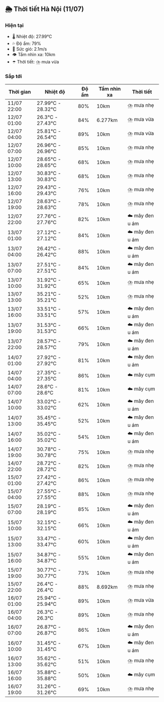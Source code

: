 ## 🌦️ Thời tiết Hà Nội (11/07)

### Hiện tại

- 🌡️ Nhiệt độ: 27.99℃
- 💦 Độ ẩm: 79%
- 💨 Sức gió: 2.1m/s
- 👁️ Tầm nhìn xa: 10km
- ☂️ Thời tiết: ⛈️ mưa vừa

### Sắp tới

| Thời gian | Nhiệt độ | Độ ẩm | Tầm nhìn xa | Thời tiết |
| --- | --- | --- | --- | --- |
| 11/07 22:00 | 27.99℃ - 28.32℃ | 80% | 10km | ⛈️ mưa nhẹ |
| 12/07 01:00 | 26.3℃ - 27.43℃ | 84% | 6.277km | ⛈️ mưa vừa |
| 12/07 04:00 | 25.81℃ - 26.54℃ | 89% | 10km | ⛈️ mưa vừa |
| 12/07 07:00 | 26.96℃ - 26.96℃ | 85% | 10km | ⛈️ mưa nhẹ |
| 12/07 10:00 | 28.65℃ - 28.65℃ | 68% | 10km | ⛈️ mưa nhẹ |
| 12/07 13:00 | 30.83℃ - 30.83℃ | 68% | 10km | ⛈️ mưa nhẹ |
| 12/07 16:00 | 29.43℃ - 29.43℃ | 76% | 10km | ⛈️ mưa nhẹ |
| 12/07 19:00 | 28.63℃ - 28.63℃ | 78% | 10km | ⛈️ mưa nhẹ |
| 12/07 22:00 | 27.76℃ - 27.76℃ | 82% | 10km | ☁️ mây đen u ám |
| 13/07 01:00 | 27.12℃ - 27.12℃ | 84% | 10km | ☁️ mây đen u ám |
| 13/07 04:00 | 26.42℃ - 26.42℃ | 88% | 10km | ☁️ mây đen u ám |
| 13/07 07:00 | 27.51℃ - 27.51℃ | 84% | 10km | ☁️ mây đen u ám |
| 13/07 10:00 | 31.92℃ - 31.92℃ | 65% | 10km | ⛈️ mưa nhẹ |
| 13/07 13:00 | 35.21℃ - 35.21℃ | 52% | 10km | ⛈️ mưa nhẹ |
| 13/07 16:00 | 33.51℃ - 33.51℃ | 57% | 10km | ☁️ mây đen u ám |
| 13/07 19:00 | 31.53℃ - 31.53℃ | 66% | 10km | ☁️ mây đen u ám |
| 13/07 22:00 | 28.57℃ - 28.57℃ | 79% | 10km | ☁️ mây đen u ám |
| 14/07 01:00 | 27.92℃ - 27.92℃ | 81% | 10km | ☁️ mây đen u ám |
| 14/07 04:00 | 27.35℃ - 27.35℃ | 86% | 10km | ☁️ mây cụm |
| 14/07 07:00 | 28.6℃ - 28.6℃ | 81% | 10km | ☁️ mây cụm |
| 14/07 10:00 | 33.02℃ - 33.02℃ | 62% | 10km | ☁️ mây đen u ám |
| 14/07 13:00 | 35.45℃ - 35.45℃ | 52% | 10km | ☁️ mây đen u ám |
| 14/07 16:00 | 35.02℃ - 35.02℃ | 54% | 10km | ☁️ mây đen u ám |
| 14/07 19:00 | 30.78℃ - 30.78℃ | 75% | 10km | ⛈️ mưa nhẹ |
| 14/07 22:00 | 28.72℃ - 28.72℃ | 82% | 10km | ⛈️ mưa nhẹ |
| 15/07 01:00 | 27.42℃ - 27.42℃ | 86% | 10km | ⛈️ mưa nhẹ |
| 15/07 04:00 | 27.55℃ - 27.55℃ | 88% | 10km | ⛈️ mưa nhẹ |
| 15/07 07:00 | 28.19℃ - 28.19℃ | 85% | 10km | ☁️ mây đen u ám |
| 15/07 10:00 | 32.15℃ - 32.15℃ | 66% | 10km | ☁️ mây đen u ám |
| 15/07 13:00 | 33.47℃ - 33.47℃ | 60% | 10km | ☁️ mây đen u ám |
| 15/07 16:00 | 34.87℃ - 34.87℃ | 55% | 10km | ☁️ mây đen u ám |
| 15/07 19:00 | 30.77℃ - 30.77℃ | 73% | 10km | ⛈️ mưa nhẹ |
| 15/07 22:00 | 26.4℃ - 26.4℃ | 88% | 8.692km | ⛈️ mưa nhẹ |
| 16/07 01:00 | 25.94℃ - 25.94℃ | 89% | 10km | ⛈️ mưa vừa |
| 16/07 04:00 | 26.3℃ - 26.3℃ | 89% | 10km | ⛈️ mưa nhẹ |
| 16/07 07:00 | 26.87℃ - 26.87℃ | 86% | 10km | ☁️ mây đen u ám |
| 16/07 10:00 | 31.45℃ - 31.45℃ | 67% | 10km | ☁️ mây đen u ám |
| 16/07 13:00 | 35.62℃ - 35.62℃ | 51% | 10km | ⛈️ mưa nhẹ |
| 16/07 16:00 | 35.88℃ - 35.88℃ | 50% | 10km | ☁️ mây cụm |
| 16/07 19:00 | 31.26℃ - 31.26℃ | 69% | 10km | ⛈️ mưa nhẹ |

